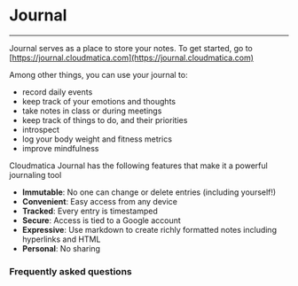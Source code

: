 # Journal
---------

Journal serves as a place to store your notes. To get started, go to [https://journal.cloudmatica.com](https://journal.cloudmatica.com)

Among other things, you can use your journal to:

- record daily events
- keep track of your emotions and thoughts
- take notes in class or during meetings
- keep track of things to do, and their priorities
- introspect
- log your body weight and fitness metrics
- improve mindfulness

Cloudmatica Journal has the following features that make it a powerful journaling tool

- **Immutable**: No one can change or delete entries (including yourself!)
- **Convenient**: Easy access from any device
- **Tracked**: Every entry is timestamped
- **Secure**: Access is tied to a Google account
- **Expressive**: Use markdown to create richly formatted notes including hyperlinks and HTML
- **Personal**: No sharing


### Frequently asked questions



